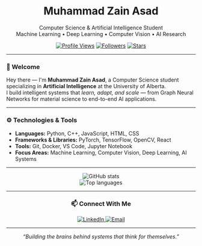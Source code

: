 <!-- ====== HEADER ====== -->
<div align="center">

# Muhammad Zain Asad

Computer Science & Artificial Intelligence Student  
Machine Learning • Deep Learning • Computer Vision • AI Research  

[![Profile Views](https://komarev.com/ghpvc/?username=MuhammadZain2005&style=flat-square&color=555)](#)
[![Followers](https://img.shields.io/github/followers/MuhammadZain2005?style=flat-square&color=555)](#)
[![Stars](https://img.shields.io/github/stars/MuhammadZain2005?affiliations=OWNER,ORGANIZATION_MEMBER,COLLABORATOR&style=flat-square&color=555)](#)

</div>

---

<!-- ====== ABOUT ====== -->
### 👋 Welcome

Hey there — I'm **Muhammad Zain Asad**, a Computer Science student specializing in **Artificial Intelligence** at the University of Alberta.  
I build intelligent systems that *learn, adapt, and scale* — from Graph Neural Networks for material science to end-to-end AI applications.

---

<!-- ====== TECH STACK ====== -->
### ⚙️ Technologies & Tools

- **Languages:** Python, C++, JavaScript, HTML, CSS  
- **Frameworks & Libraries:** PyTorch, TensorFlow, OpenCV, React  
- **Tools:** Git, Docker, VS Code, Jupyter Notebook  
- **Focus Areas:** Machine Learning, Computer Vision, Deep Learning, AI Systems  

---

<!-- ====== STATS SECTION ====== -->
<div align="center">

<!-- GitHub Stats (Minimal, Dark-first) -->
<picture>
  <source srcset="https://github-readme-stats.vercel.app/api?username=MuhammadZain2005&show_icons=false&hide_border=true&include_all_commits=true&count_private=true&theme=github_dark&hide_title=true" media="(prefers-color-scheme: dark)" />
  <source srcset="https://github-readme-stats.vercel.app/api?username=MuhammadZain2005&show_icons=false&hide_border=true&include_all_commits=true&count_private=true&theme=default&hide_title=true" media="(prefers-color-scheme: light), (prefers-color-scheme: no-preference)" />
  <img alt="GitHub stats" src="https://github-readme-stats.vercel.app/api?username=MuhammadZain2005&show_icons=false&hide_border=true&include_all_commits=true&count_private=true&hide_title=true" />
</picture>

<br>

<!-- Top Languages (Dark-first, Compact) -->
<picture>
  <source srcset="https://github-readme-stats.vercel.app/api/top-langs/?username=MuhammadZain2005&layout=compact&langs_count=8&size_weight=0.55&count_weight=0.45&theme=github_dark&hide_border=true" media="(prefers-color-scheme: dark)" />
  <source srcset="https://github-readme-stats.vercel.app/api/top-langs/?username=MuhammadZain2005&layout=compact&langs_count=8&size_weight=0.55&count_weight=0.45&theme=default&hide_border=true" media="(prefers-color-scheme: light), (prefers-color-scheme: no-preference)" />
  <img alt="Top languages" src="https://github-readme-stats.vercel.app/api/top-langs/?username=MuhammadZain2005&layout=compact&langs_count=8&size_weight=0.55&count_weight=0.45&hide_border=true" />
</picture>

</div>

---

<!-- ====== CONTACT ====== -->
<div align="center">

### 📫 Connect With Me

<a href="https://www.linkedin.com/in/muhammadzainasad/" target="_blank">
  <img alt="LinkedIn" src="https://img.shields.io/badge/LinkedIn-0A66C2?style=flat-square&logo=linkedin&logoColor=white">
</a>
<a href="mailto:masad4@ualberta.ca">
  <img alt="Email" src="https://img.shields.io/badge/Email-555?style=flat-square&logo=gmail&logoColor=white">
</a>

</div>

---

<div align="center">
<i>“Building the brains behind systems that think for themselves.”</i>
</div>
